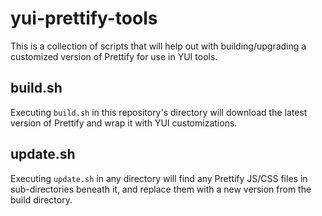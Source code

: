 yui-prettify-tools
==================

This is a collection of scripts that will help out with building/upgrading a customized version of Prettify for use in YUI tools.

build.sh
----
Executing `build.sh` in this repository's directory will download the latest version of Prettify and wrap it with YUI customizations.

update.sh
----
Executing `update.sh` in any directory will find any Prettify JS/CSS files in sub-directories beneath it, and replace them with a new version from the build directory.